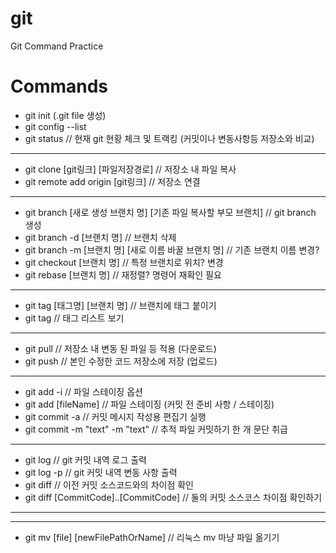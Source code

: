 # git
Git Command Practice

# Commands
- git init (.git file 생성)
- git config --list
- git status // 현재 git 현황 체크 및 트랙킹 (커밋이나 변동사항등 저장소와 비교)
---
- git clone [git링크] [파일저장경로] // 저장소 내 파일 복사
- git remote add origin [git링크] // 저장소 연결
---
- git branch [새로 생성 브랜치 명] [기존 파일 복사할 부모 브랜치] // git branch 생성
- git branch -d [브랜치 명] // 브랜치 삭제
- git branch -m [브랜치 명] [새로 이름 바꿀 브랜치 명] // 기존 브랜치 이름 변경?
- git checkout [브랜치 명] // 특정 브랜치로 위치? 변경
- git rebase [브랜치 명] // 재정렬? 명령어 재확인 필요
---
- git tag [태그명] [브랜치 명] // 브랜치에 태그 붙이기
- git tag // 태그 리스트 보기
---
- git pull // 저장소 내 변동 된 파일 등 적용 (다운로드)
- git push // 본인 수정한 코드 저장소에 저장 (업로드)
---
- git add -i // 파일 스테이징 옵션
- git add [fileName] // 파일 스테이징 (커밋 전 준비 사항 / 스테이징)
- git commit -a // 커밋 메시지 작성용 편집기 실행
- git commit -m "text" -m "text" // 추적 파일 커밋하기 한 개 문단 취급
---
- git log // git 커밋 내역 로그 출력
- git log -p // git 커밋 내역 변동 사항 출력 
- git diff // 이전 커밋 소스코드와의 차이점 확인
- git diff [CommitCode]..[CommitCode] // 둘의 커밋 소스코스 차이점 확인하기
---

---
- git mv [file] [newFilePathOrName] // 리눅스 mv 마냥 파일 옮기기 